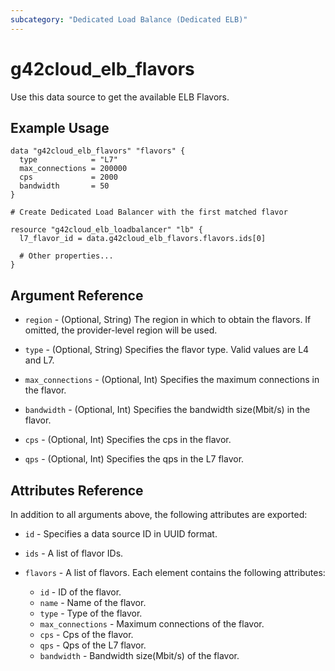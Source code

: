 ```yaml
---
subcategory: "Dedicated Load Balance (Dedicated ELB)"
---
```


# g42cloud_elb_flavors

Use this data source to get the available ELB Flavors.

## Example Usage

```hcl
data "g42cloud_elb_flavors" "flavors" {
  type            = "L7"
  max_connections = 200000
  cps             = 2000
  bandwidth       = 50
}

# Create Dedicated Load Balancer with the first matched flavor

resource "g42cloud_elb_loadbalancer" "lb" {
  l7_flavor_id = data.g42cloud_elb_flavors.flavors.ids[0]

  # Other properties...
}
```

## Argument Reference

* `region` - (Optional, String) The region in which to obtain the flavors. If omitted, the provider-level region will be
  used.

* `type` - (Optional, String) Specifies the flavor type. Valid values are L4 and L7.

* `max_connections` - (Optional, Int) Specifies the maximum connections in the flavor.

* `bandwidth` - (Optional, Int) Specifies the bandwidth size(Mbit/s) in the flavor.

* `cps` - (Optional, Int) Specifies the cps in the flavor.

* `qps` - (Optional, Int) Specifies the qps in the L7 flavor.

## Attributes Reference

In addition to all arguments above, the following attributes are exported:

* `id` - Specifies a data source ID in UUID format.

* `ids` - A list of flavor IDs.

* `flavors` - A list of flavors. Each element contains the following attributes:
  + `id` - ID of the flavor.
  + `name` - Name of the flavor.
  + `type` - Type of the flavor.
  + `max_connections` - Maximum connections of the flavor.
  + `cps` - Cps of the flavor.
  + `qps` - Qps of the L7 flavor.
  + `bandwidth` - Bandwidth size(Mbit/s) of the flavor.
